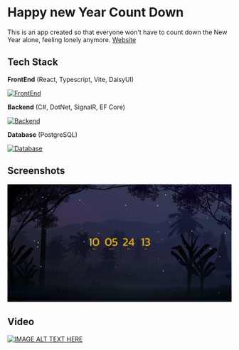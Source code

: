 
# Happy new Year Count Down

This is an app created so that everyone won't have to count down the New Year alone, feeling lonely anymore.
[Website](https://countdown.thanaphoom.dev/)

## Tech Stack

**FrontEnd** (React, Typescript, Vite, DaisyUI)


[![FrontEnd](https://skillicons.dev/icons?i=react,ts,tailwind)](https://skillicons.dev)

**Backend** (C#, DotNet, SignalR, EF Core)

[![Backend](https://skillicons.dev/icons?i=cs,dotnet)](https://skillicons.dev)


**Database** (PostgreSQL)

[![Database](https://skillicons.dev/icons?i=postgres)](https://skillicons.dev)

    
## Screenshots

![preview image 1](https://github.com/ophoomo/HappyNewYearCountDown/blob/master/HappyNewYearCountDownWebApp/preview/preview1.png?raw=true)


## Video

[![IMAGE ALT TEXT HERE](https://img.youtube.com/vi/XH2T8G5Gees/0.jpg)](https://www.youtube.com/watch?v=XH2T8G5Gees)
